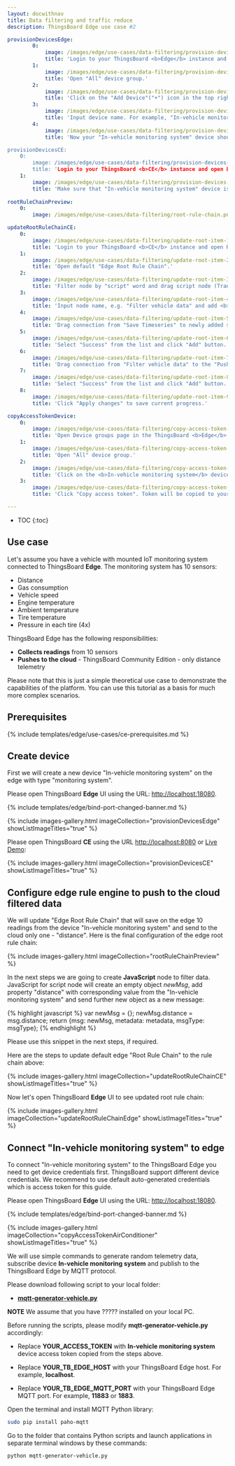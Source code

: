 ```yaml
---
layout: docwithnav
title: Data filtering and traffic reduce
description: ThingsBoard Edge use case #2

provisionDevicesEdge:
        0:
            image: /images/edge/use-cases/data-filtering/provision-devices-item-1.png
            title: 'Login to your ThingsBoard <b>Edge</b> instance and open Device groups page.'
        1:
            image: /images/edge/use-cases/data-filtering/provision-devices-item-2.png
            title: 'Open "All" device group.'
        2:
            image: /images/edge/use-cases/data-filtering/provision-devices-item-3.png
            title: 'Click on the "Add Device"("+") icon in the top right corner of the table.'
        3:
            image: /images/edge/use-cases/data-filtering/provision-devices-item-4.png
            title: 'Input device name. For example, "In-vehicle monitoring system". Click "Add" to add the device.'
        4:
            image: /images/edge/use-cases/data-filtering/provision-devices-item-5.png
            title: 'Now your "In-vehicle monitoring system" device should be listed first, since table sort devices using created time by default.

provisionDevicesCE:    
    0:
        image: /images/edge/use-cases/data-filtering/provision-devices-item-6.png
        title: 'Login to your ThingsBoard <b>CE</b> instance and open Devices page.'
    1:
        image: /images/edge/use-cases/data-filtering/provision-devices-item-7.png
        title: 'Make sure that "In-vehicle monitoring system" device is in the devices list.'
        
rootRuleChainPreview:
    0:
        image: /images/edge/use-cases/data-filtering/root-rule-chain.png

updateRootRuleChainCE:
    0:
        image: /images/edge/use-cases/data-filtering/update-root-item-1.png
        title: 'Login to your ThingsBoard <b>CE</b> instance and open Rule chain templates page.'
    1:
        image: /images/edge/use-cases/data-filtering/update-root-item-2.png
        title: 'Open default "Edge Root Rule Chain".'
    2:
        image: /images/edge/use-cases/data-filtering/update-root-item-3.png
        title: 'Filter node by "script" word and drag script node (Transformation) to rule chain.'
    3:
        image: /images/edge/use-cases/data-filtering/update-root-item-4.png
        title: 'Input node name, e.g. "Filter vehicle data" and add <b>JavaScript</b> code (you can copy and paste it from the snippet above) to send further only 'distance' readings. Click "Add" to proceed.'
    4:
        image: /images/edge/use-cases/data-filtering/update-root-item-5.png
        title: 'Drag connection from "Save Timeseries" to newly added script node.'
    5:
        image: /images/edge/use-cases/data-filtering/update-root-item-6.png
        title: 'Select "Success" from the list and click "Add" button.'
    6:
        image: /images/edge/use-cases/data-filtering/update-root-item-7.png
        title: 'Drag connection from "Filter vehicle data" to the "Push to cloud" node  the list and click "Add" button.'
    7:
        image: /images/edge/use-cases/data-filtering/update-root-item-8.png
        title: 'Select "Success" from the list and click "Add" button.'
    8:
        image: /images/edge/use-cases/data-filtering/update-root-item-9.png
        title: 'Click "Apply changes" to save current progress.'

copyAccessTokenDevice:
    0:
        image: /images/edge/use-cases/data-filtering/copy-access-token-item-1.png
        title: 'Open Device groups page in the ThingsBoard <b>Edge</b> instance.'
    1:
        image: /images/edge/use-cases/data-filtering/copy-access-token-item-2.png
        title: 'Open "All" device group.'
    2:
        image: /images/edge/use-cases/data-filtering/copy-access-token-item-3.png
        title: 'Click on the <b>In-vehicle monitoring system</b> device row in the table to open device details.'
    3:
        image: /images/edge/use-cases/data-filtering/copy-access-token-item-4.png  
        title: 'Click "Copy access token". Token will be copied to your clipboard. Save it to a safe place.'

---
```

* TOC
{:toc}

## Use case
Let's assume you have a vehicle with mounted IoT monitoring system connected to ThingsBoard **Edge**. The monitoring system has 10 sensors:
* Distance
* Gas consumption
* Vehicle speed
* Engine temperature
* Ambient temperature
* Tire temperature
* Pressure in each tire (4x)

ThingsBoard Edge has the following responsibilities:
 * **Collects readings** from 10 sensors
 * **Pushes to the cloud** - ThingsBoard Community Edition - only distance telemetry

Please note that this is just a simple theoretical use case to demonstrate the capabilities of the platform. You can use this tutorial as a basis for much more complex scenarios.

## Prerequisites

{% include templates/edge/use-cases/ce-prerequisites.md %}

## Create device

First we will create a new device "In-vehicle monitoring system" on the edge with type "monitoring system".

Please open ThingsBoard **Edge** UI using the URL: [http://localhost:18080](http://localhost:18080).

{% include templates/edge/bind-port-changed-banner.md %}

{% include images-gallery.html imageCollection="provisionDevicesEdge" showListImageTitles="true" %}
 
Please open ThingsBoard **CE** using the URL [http://localhost:8080](http://localhost:8080) or [Live Demo](https://demo.thingsboard.io):

{% include images-gallery.html imageCollection="provisionDevicesCE" showListImageTitles="true" %}

## Configure edge rule engine to push to the cloud filtered data

We will update "Edge Root Rule Chain" that will save on the edge 10 readings from the device "In-vehicle monitoring system" and send to the cloud only one - "distance".
Here is the final configuration of the edge root rule chain:

{% include images-gallery.html imageCollection="rootRuleChainPreview" %}

In the next steps we are going to create **JavaScript** node to filter data. 
JavaScript for script node will create an empty object *newMsg*, add property "distance" with corresponding value from the "In-vehicle monitoring system" and send further new object as a new message:

{% highlight javascript %}
var newMsg = {};
newMsg.distance = msg.distance;
return {msg: newMsg, metadata: metadata, msgType: msgType}; {% endhighlight %}

Please use this snippet in the next steps, if required.

Here are the steps to update default edge "Root Rule Chain" to the rule chain above:

{% include images-gallery.html imageCollection="updateRootRuleChainCE" showListImageTitles="true" %}

Now let's open ThingsBoard **Edge** UI to see updated root rule chain:

{% include images-gallery.html imageCollection="updateRootRuleChainEdge" showListImageTitles="true" %}

## Connect "In-vehicle monitoring system" to edge
To connect "In-vehicle monitoring system" to the ThingsBoard Edge you need to get device credentials first.
ThingsBoard support different device credentials. We recommend to use default auto-generated credentials which is access token for this guide.

Please open ThingsBoard **Edge** UI using the URL: [http://localhost:18080](http://localhost:18080).

{% include templates/edge/bind-port-changed-banner.md %}

{% include images-gallery.html imageCollection="copyAccessTokenAirConditioner" showListImageTitles="true" %}

We will use simple commands to generate random telemetry data, subscribe device **In-vehicle monitoring system** and publish to the ThingsBoard Edge by MQTT protocol.

Please download following script to your local folder:
- [**mqtt-generator-vehicle.py**](/docs/edge/use-cases/resources/)

**NOTE** We assume that you have ????? installed on your local PC.

Before running the scripts, please modify **mqtt-generator-vehicle.py** accordingly:

- Replace **YOUR_ACCESS_TOKEN** with **In-vehicle monitoring system** device access token copied from the steps above. 

- Replace **YOUR_TB_EDGE_HOST** with your ThingsBoard Edge host. For example, **localhost**.

- Replace **YOUR_TB_EDGE_MQTT_PORT** with your ThingsBoard Edge MQTT port. For example, **11883** or **1883**.

Open the terminal and install MQTT Python library:
```bash
sudo pip install paho-mqtt
```

Go to the folder that contains Python scripts and launch applications in separate terminal windows by these commands:

```bash
python mqtt-generator-vehicle.py
```
